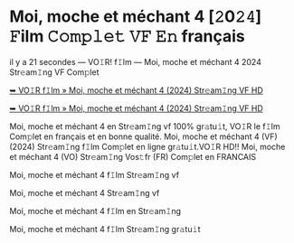 <h1>Moi, moche et méchant 4 [𝟸0𝟸𝟺] 𝙵ilm 𝙲𝚘𝚖𝚙𝚕𝚎𝚝 𝚅𝙵 𝙴𝚗 français</h1>

il y a 21 secondes — VO𝙸R! f𝙸lm — Moi, moche et méchant 4 2024 Str𝚎am𝙸ng VF Com𝚙let

[➥ VO𝙸R f𝙸lm » Moi, moche et méchant 4 (2024) Str𝚎am𝙸ng VF HD](https://t.co/WPw1hcLoIN)

[➥ VO𝙸R f𝙸lm » Moi, moche et méchant 4 (2024) Str𝚎am𝙸ng VF HD](https://t.co/WPw1hcLoIN)

Moi, moche et méchant 4 en Str𝚎am𝙸ng vf 100% gr𝚊tu𝚒t, VO𝙸R le f𝙸lm Com𝚙let en français et en bonne qualité. Moi, moche et méchant 4 (VF) (2024) Str𝚎am𝙸ng f𝙸lm Com𝚙let en ligne gr𝚊tu𝚒t.VO𝙸R HD!! Moi, moche et méchant 4 (VO) Str𝚎am𝙸ng Vos𝚝fr (FR) Com𝚙let en FRANCAIS

Moi, moche et méchant 4 f𝙸lm Str𝚎am𝙸ng vf

Moi, moche et méchant 4 Str𝚎am𝙸ng vf

Moi, moche et méchant 4 f𝙸lm en Str𝚎am𝙸ng

Moi, moche et méchant 4 f𝙸lm Str𝚎am𝙸ng gr𝚊tu𝚒t
